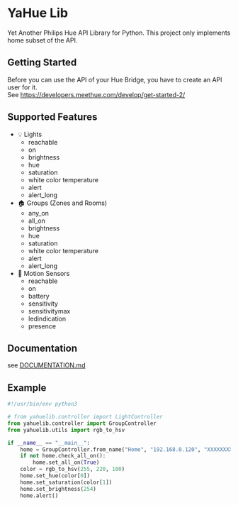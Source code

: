 # YaHue Lib

Yet Another Philips Hue API Library for Python. This project only implements home subset of the API.

## Getting Started

Before you can use the API of your Hue Bridge, you have to create an API user for it.  
See https://developers.meethue.com/develop/get-started-2/

## Supported Features

- 💡 Lights
    - reachable
    - on
    - brightness
    - hue
    - saturation
    - white color temperature
    - alert
    - alert_long
- 🏠 Groups (Zones and Rooms)
    - any_on
    - all_on
    - brightness
    - hue
    - saturation
    - white color temperature
    - alert
    - alert_long
- 👋 Motion Sensors
    - reachable
    - on
    - battery
    - sensitivity
    - sensitivitymax
    - ledindication
    - presence

## Documentation

see [DOCUMENTATION.md](DOCUMENTATION.md)

## Example

```python
#!/usr/bin/env python3

# from yahuelib.controller import LightController
from yahuelib.controller import GroupController
from yahuelib.utils import rgb_to_hsv

if __name__ == "__main__":
    home = GroupController.from_name("Home", "192.168.0.120", "XXXXXXXXXXXXXXXXXXX-XXXXXXXXXXXXXXXXXXXX")
    if not home.check_all_on():
        home.set_all_on(True)
    color = rgb_to_hsv(255, 220, 100)
    home.set_hue(color[0])
    home.set_saturation(color[1])
    home.set_brightness(254)
    home.alert()
```

